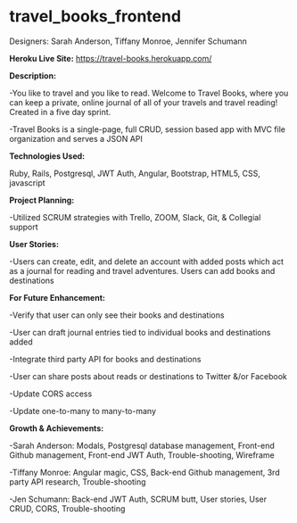 # travel_books_frontend

Designers: Sarah Anderson, Tiffany Monroe, Jennifer Schumann

**Heroku Live Site:**
https://travel-books.herokuapp.com/


**Description:**

-You like to travel and you like to read. Welcome to Travel Books, where you can keep a private, online journal of all of your travels and travel reading! Created in a five day sprint.

-Travel Books is a single-page, full CRUD, session based app with MVC file organization and serves a JSON API


**Technologies Used:**

Ruby, Rails, Postgresql, JWT Auth, Angular, Bootstrap, HTML5, CSS, javascript


**Project Planning:**

-Utilized SCRUM strategies with Trello, ZOOM, Slack, Git, & Collegial support


**User Stories:**

-Users can create, edit, and delete an account with added posts which act as a journal for reading and travel adventures.  Users can add books and destinations


**For Future Enhancement:**

-Verify that user can only see their books and destinations

-User can draft journal entries tied to individual books and destinations added

-Integrate third party API for books and destinations

-User can share posts about reads or destinations to Twitter &/or Facebook

-Update CORS access

-Update one-to-many to many-to-many


**Growth & Achievements:**

-Sarah Anderson: Modals, Postgresql database management, Front-end Github management, Front-end JWT Auth, Trouble-shooting, Wireframe

-Tiffany Monroe: Angular magic, CSS, Back-end Github management, 3rd party API research, Trouble-shooting

-Jen Schumann: Back-end JWT Auth, SCRUM butt, User stories, User CRUD, CORS, Trouble-shooting
